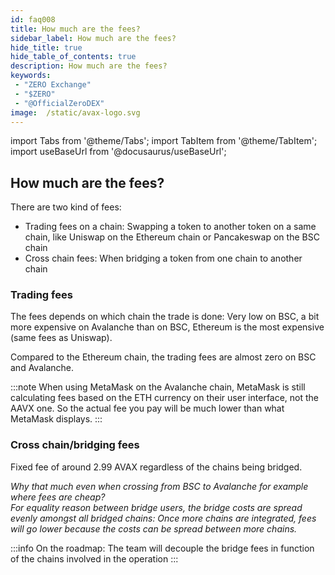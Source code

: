 ```yaml
---
id: faq008
title: How much are the fees?
sidebar_label: How much are the fees?
hide_title: true
hide_table_of_contents: true
description: How much are the fees?
keywords:
 - "ZERO Exchange"
 - "$ZERO"
 - "@OfficialZeroDEX"
image:  /static/avax-logo.svg
---
```


import Tabs from '@theme/Tabs';
import TabItem from '@theme/TabItem';
import useBaseUrl from '@docusaurus/useBaseUrl';

## How much are the fees?

There are two kind of fees:
 * Trading fees on a chain: Swapping a token to another token on a same chain, like Uniswap on the Ethereum chain or Pancakeswap on the BSC chain
 * Cross chain fees: When bridging a token from one chain to another chain

### Trading fees

The fees depends on which chain the trade is done: Very low on BSC, a bit more expensive on Avalanche than on BSC, Ethereum is the most expensive (same fees as Uniswap).

Compared to the Ethereum chain, the trading fees are almost zero on BSC and Avalanche.

:::note
When using MetaMask on the Avalanche chain, MetaMask is still calculating fees based on the ETH currency on their user interface, not the AAVX one.  So the actual fee you pay will be much lower than what MetaMask displays.
:::

### Cross chain/bridging fees

Fixed fee of around 2.99 AVAX regardless of the chains being bridged.

_Why that much even when crossing from BSC to Avalanche for example where fees are cheap?  
 For equality reason between bridge users, the bridge costs are spread evenly amongst all bridged chains: Once more chains are integrated, fees will go lower because the costs can be spread between more chains._

:::info
On the roadmap: The team will decouple the bridge fees in function of the chains involved in the operation
:::
